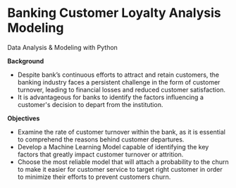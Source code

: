 # Banking Customer Loyalty Analysis Modeling
Data Analysis &amp; Modeling with Python

**Background**

* Despite bank’s continuous efforts to attract and retain customers, the banking industry faces a persistent challenge in the form of customer turnover, leading to financial losses and reduced customer satisfaction.
* It is advantageous for banks to identify the factors influencing a customer's decision to depart from the institution.

**Objectives**

* Examine the rate of customer turnover within the bank, as it is essential to comprehend the reasons behind customer departures.
* Develop a Machine Learning Model capable of identifying the key factors that greatly impact customer turnover or attrition.
* Choose the most reliable model that will attach a probability to the churn to make it easier for customer service to target right customer in order to minimize their efforts to prevent customers churn.
